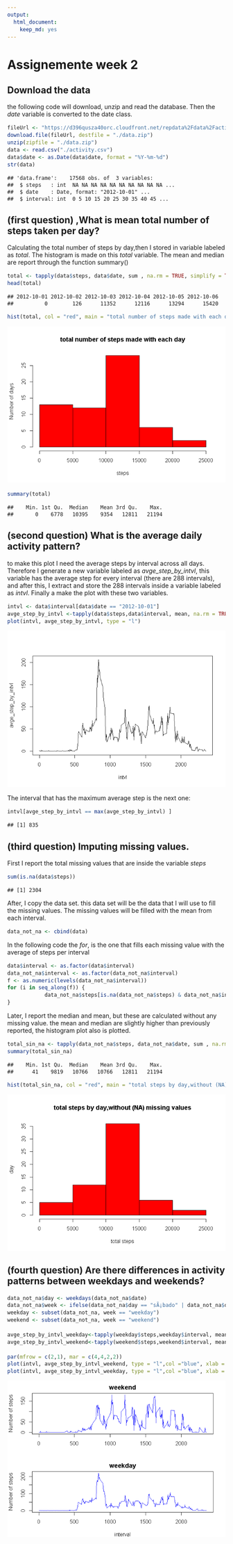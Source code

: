 ```yaml
---
output: 
  html_document: 
    keep_md: yes
---
```

Assignemente week 2 
===================
## Download the data

the following code will download, unzip and read the database. Then the *date* variable is converted to the date class.

```r
fileUrl <- "https://d396qusza40orc.cloudfront.net/repdata%2Fdata%2Factivity.zip"
download.file(fileUrl, destfile = "./data.zip")
unzip(zipfile = "./data.zip")
data <- read.csv("./activity.csv")
data$date <- as.Date(data$date, format = "%Y-%m-%d")
str(data)
```

```
## 'data.frame':	17568 obs. of  3 variables:
##  $ steps   : int  NA NA NA NA NA NA NA NA NA NA ...
##  $ date    : Date, format: "2012-10-01" ...
##  $ interval: int  0 5 10 15 20 25 30 35 40 45 ...
```
## (first question) ,What is mean total number of steps taken per day?

Calculating the total number of steps by day,then I stored in variable labeled as *total*. The histogram is made on this *total* variable. The mean and median are report through the function summary()


```r
total <- tapply(data$steps, data$date, sum , na.rm = TRUE, simplify = TRUE)
head(total)
```

```
## 2012-10-01 2012-10-02 2012-10-03 2012-10-04 2012-10-05 2012-10-06 
##          0        126      11352      12116      13294      15420
```

```r
hist(total, col = "red", main = "total number of steps made with each day", xlab = "steps", ylab = "Number of days")
```

![](PA1_template_files/figure-html/unnamed-chunk-2-1.png)<!-- -->

```r
summary(total)
```

```
##    Min. 1st Qu.  Median    Mean 3rd Qu.    Max. 
##       0    6778   10395    9354   12811   21194
```

## (second question) What is the average daily activity pattern?

to make this plot I need the average steps by interval across all days. Therefore I generate a new variable labeled as *avge_step_by_intvl*, this variable has the average step for every interval (there are 288 intervals), and after this, I extract and store the 288 intervals inside a variable labeled as *intvl*. Finally a make the plot with these two variables.

```r
intvl <- data$interval[data$date == "2012-10-01"]
avge_step_by_intvl <-tapply(data$steps,data$interval, mean, na.rm = TRUE, simplify = TRUE)
plot(intvl, avge_step_by_intvl, type = "l")
```

![](PA1_template_files/figure-html/unnamed-chunk-3-1.png)<!-- -->


The interval that has the maximum average step is the next one:



```r
intvl[avge_step_by_intvl == max(avge_step_by_intvl) ]
```

```
## [1] 835
```
## (third question) Imputing missing values.
First I report the total missing values that are inside the variable *steps*

```r
sum(is.na(data$steps))
```

```
## [1] 2304
```
After, I copy the data set. this data set will be the data that I will use to fill the missing values. The missing values will be filled with the mean from each interval.

```r
data_not_na <- cbind(data)
```

In the following code the *for*, is the one that fills each missing value with the average of steps per interval

```r
data$interval <- as.factor(data$interval)
data_not_na$interval <- as.factor(data_not_na$interval)
f <- as.numeric(levels(data_not_na$interval))
for (i in seq_along(f)) {
            data_not_na$steps[is.na(data_not_na$steps) & data_not_na$interval == f[i]] <- mean(data_not_na$steps[data_not_na$interval==f[i]], na.rm = TRUE)
}
```
Later, I report the median and mean, but these are calculated without any missing value. the mean and median are slightly higher than previously reported, the histogram plot also is plotted.

```r
total_sin_na <- tapply(data_not_na$steps, data_not_na$date, sum , na.rm = TRUE, simplify = TRUE)
summary(total_sin_na)
```

```
##    Min. 1st Qu.  Median    Mean 3rd Qu.    Max. 
##      41    9819   10766   10766   12811   21194
```

```r
hist(total_sin_na, col = "red", main = "total steps by day,without (NA) missing values", xlab = "total steps", ylab = "day")
```

![](PA1_template_files/figure-html/unnamed-chunk-8-1.png)<!-- -->

## (fourth question) Are there differences in activity patterns between weekdays and weekends?


```r
data_not_na$day <- weekdays(data_not_na$date)
data_not_na$week <- ifelse(data_not_na$day == "sÃ¡bado" | data_not_na$day == "domingo", "weekend", "weekday" )
weekday <- subset(data_not_na, week == "weekday")
weekend <- subset(data_not_na, week == "weekend")

avge_step_by_intvl_weekday<-tapply(weekday$steps,weekday$interval, mean, simplify = TRUE)
avge_step_by_intvl_weekend<-tapply(weekend$steps,weekend$interval, mean, simplify = TRUE)

par(mfrow = c(2,1), mar = c(4,4,2,2))
plot(intvl, avge_step_by_intvl_weekend, type = "l",col ="blue", xlab = "", ylab = "Number of steps", main = "weekend")
plot(intvl, avge_step_by_intvl_weekday, type = "l",col ="blue", xlab = "interval", ylab = "Number of steps", main = "weekday")
```

![](PA1_template_files/figure-html/unnamed-chunk-9-1.png)<!-- -->









